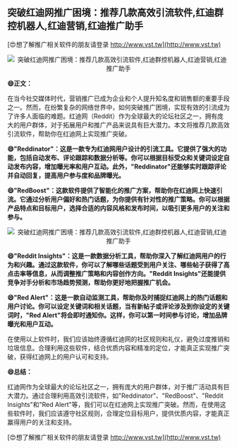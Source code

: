 ## **突破红迪网推广困境：推荐几款高效引流软件,红迪群控机器人,红迪营销,红迪推广助手**

[😍想了解推广相关软件的朋友请登录 http://www.vst.tw](http://www.vst.tw)

 <center><img src="https://vst.tw/MP4/tuiguang/png/8.png" alt="突破红迪网推广困境：推荐几款高效引流软件,红迪群控机器人,红迪营销,红迪推广助手"></center>

**😄正文：**

在当今社交媒体时代，营销推广已成为企业和个人提升知名度和销售额的重要手段之一。然而，在纷繁复杂的网络世界中，如何突破推广困境，实现有效的引流成为了许多人面临的难题。红迪网（Reddit）作为全球最大的论坛社区之一，拥有庞大的用户群体，对于拓展用户和推广产品来说具有巨大潜力。本文将推荐几款高效引流软件，帮助你在红迪网上实现推广突破。

**😄"Reddinator"：这是一款专为红迪网用户设计的引流工具。它提供了强大的功能，包括自动发布、评论跟踪和数据分析等。你可以根据目标受众和关键词设定自动发布内容，增加曝光率和用户互动。此外，"Reddinator"还能够实时跟踪评论并自动回复，提高用户参与度和品牌曝光。**

**😄"RedBoost"：这款软件提供了智能化的推广方案，帮助你在红迪网上快速引流。它通过分析用户偏好和热门话题，为你提供有针对性的推广策略。你可以根据产品特点和目标用户，选择合适的内容风格和发布时间，以吸引更多用户的关注和参与。**

 <center><img src="https://vst.tw/MP4/tuiguang/png/6.png" alt="突破红迪网推广困境：推荐几款高效引流软件,红迪群控机器人,红迪营销,红迪推广助手"></center>

**😄"Reddit Insights"：这是一款数据分析工具，帮助你深入了解红迪网用户的行为和兴趣。通过这款软件，你可以了解哪些话题受到用户关注、哪些帖子获得了高点击率等信息，从而调整推广策略和内容创作方向。"Reddit Insights"还能提供竞争对手分析和市场趋势预测，帮助你更好地把握推广机会。**

**😄"Red Alert"：这是一款自动监测工具，帮助你及时捕捉红迪网上的热门话题和用户讨论。你可以设定关键词和相关话题，当有新帖子或评论涉及到你设定的关键词时，"Red Alert"将会即时通知你。这样，你可以第一时间参与讨论，增加品牌曝光和用户互动。**

在使用以上软件时，我们应该始终遵循红迪网的社区规则和礼仪，避免过度推销和垃圾信息。合理利用这些软件，结合优质内容和精准的定位，才能真正实现推广突破，获得红迪网上的用户认可和支持。

**😄总结：**

红迪网作为全球最大的论坛社区之一，拥有庞大的用户群体，对于推广活动具有巨大潜力。通过合理利用高效引流软件，如"Reddinator"、"RedBoost"、"Reddit Insights"和"Red Alert"等，我们可以在红迪网上实现推广突破。然而，在使用这些软件时，我们应该遵守社区规则，合理定位目标用户，提供优质内容，才能真正赢得用户的关注和支持。

[😍想了解推广相关软件的朋友请登录 http://www.vst.tw](http://www.vst.tw)



